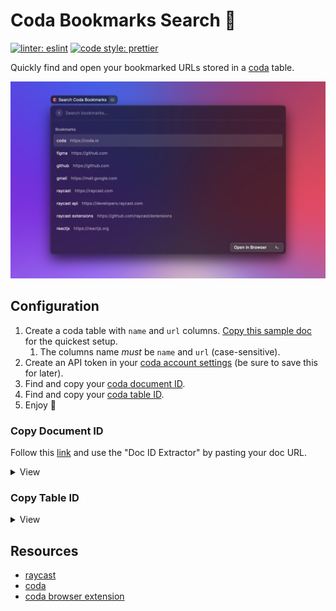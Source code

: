 # Coda Bookmarks Search 🔖

[![linter: eslint](https://img.shields.io/badge/linter-eslint-blue.svg?style=flat-square)](https://github.com/eslint/eslint)
[![code style: prettier](https://img.shields.io/badge/code_style-prettier-ff69b4.svg?style=flat-square)](https://github.com/prettier/prettier)

Quickly find and open your bookmarked URLs stored in a [coda](https://coda.io) table.

![coda-bookmarks-search](./metadata/screenshot-01.png)

## Configuration

1. Create a coda table with `name` and `url` columns. [Copy this sample doc](https://coda.io/d/Coda-Bookmarks-Search_deQgjTgGDJe/Bookmarks-URLs_suHbk#Bookmarks_tu76f) for the quickest setup.
   1. The columns name _must_ be `name` and `url` (case-sensitive).
2. Create an API token in your [coda account settings](https://coda.io/account) (be sure to save this for later).
3. Find and copy your [coda document ID](#copy-document-id).
4. Find and copy your [coda table ID](#copy-table-id).
5. Enjoy 🍻

### Copy Document ID

Follow this [link](https://coda.io/developers/apis/v1#section/Using-the-API/Resource-IDs-and-Links) and use the "Doc ID Extractor" by pasting your doc URL.

<details>
  <summary>View</summary>

  ![Copy document ID](./metadata/copy-doc-id.png)  
</details>

### Copy Table ID

<details>
  <summary>View</summary>

  ![Copy table ID](./metadata/copy-table-id.png)
</details>

## Resources

- [raycast](https://www.raycast.com/)
- [coda](https://coda.io)
- [coda browser extension](https://chrome.google.com/webstore/detail/coda-browser-extension/cdgkmagmdldlpiglliebaajdpdkigcbi)
